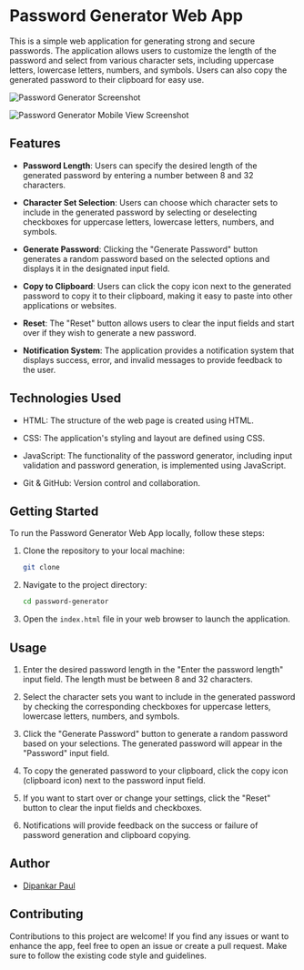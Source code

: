 # Password Generator Web App

This is a simple web application for generating strong and secure passwords. The application allows users to customize the length of the password and select from various character sets, including uppercase letters, lowercase letters, numbers, and symbols. Users can also copy the generated password to their clipboard for easy use.

![Password Generator Screenshot]()

![Password Generator Mobile View Screenshot]()

## Features

- **Password Length**: Users can specify the desired length of the generated password by entering a number between 8 and 32 characters.

- **Character Set Selection**: Users can choose which character sets to include in the generated password by selecting or deselecting checkboxes for uppercase letters, lowercase letters, numbers, and symbols.

- **Generate Password**: Clicking the "Generate Password" button generates a random password based on the selected options and displays it in the designated input field.

- **Copy to Clipboard**: Users can click the copy icon next to the generated password to copy it to their clipboard, making it easy to paste into other applications or websites.

- **Reset**: The "Reset" button allows users to clear the input fields and start over if they wish to generate a new password.

- **Notification System**: The application provides a notification system that displays success, error, and invalid messages to provide feedback to the user.

## Technologies Used

- HTML: The structure of the web page is created using HTML.

- CSS: The application's styling and layout are defined using CSS.

- JavaScript: The functionality of the password generator, including input validation and password generation, is implemented using JavaScript.

- Git & GitHub: Version control and collaboration.

## Getting Started

To run the Password Generator Web App locally, follow these steps:

1. Clone the repository to your local machine:

   ```bash
   git clone 
   ```

2. Navigate to the project directory:

   ```bash
   cd password-generator
   ```

3. Open the `index.html` file in your web browser to launch the application.

## Usage

1. Enter the desired password length in the "Enter the password length" input field. The length must be between 8 and 32 characters.

2. Select the character sets you want to include in the generated password by checking the corresponding checkboxes for uppercase letters, lowercase letters, numbers, and symbols.

3. Click the "Generate Password" button to generate a random password based on your selections. The generated password will appear in the "Password" input field.

4. To copy the generated password to your clipboard, click the copy icon (clipboard icon) next to the password input field.

5. If you want to start over or change your settings, click the "Reset" button to clear the input fields and checkboxes.

6. Notifications will provide feedback on the success or failure of password generation and clipboard copying.

## Author

- [Dipankar Paul](https://github.com/dipankarpaul2k)

## Contributing

Contributions to this project are welcome! If you find any issues or want to enhance the app, feel free to open an issue or create a pull request. Make sure to follow the existing code style and guidelines.